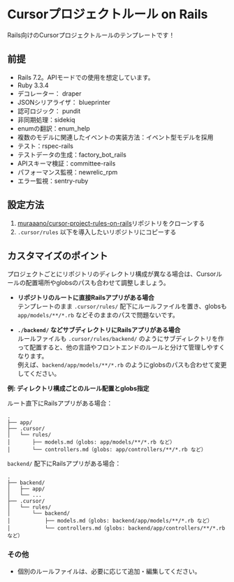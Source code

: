 # Cursorプロジェクトルール on Rails

Rails向けのCursorプロジェクトルールのテンプレートです！

## 前提

- Rails 7.2。APIモードでの使用を想定しています。
- Ruby 3.3.4
- デコレーター： draper
- JSONシリアライザ： blueprinter
- 認可ロジック： pundit
- 非同期処理：sidekiq
- enumの翻訳：enum_help
- 複数のモデルに関連したイベントの実装方法：イベント型モデルを採用
- テスト：rspec-rails
- テストデータの生成：factory_bot_rails
- APIスキーマ検証：committee-rails
- パフォーマンス監視：newrelic_rpm
- エラー監視：sentry-ruby

## 設定方法

1. [muraaano/cursor-project-rules-on-rails](https://github.com/muraaano/cursor-project-rules-on-rails)リポジトリをクローンする
2. `.cursor/rules` 以下を導入したいリポジトリにコピーする

## カスタマイズのポイント

プロジェクトごとにリポジトリのディレクトリ構成が異なる場合は、Cursorルールの配置場所やglobsのパスも合わせて調整しましょう。

- **リポジトリのルートに直接Railsアプリがある場合**  
  テンプレートのまま `.cursor/rules/` 配下にルールファイルを置き、globsも `app/models/**/*.rb` などそのままのパスで問題ないです。

- **`./backend/` などサブディレクトリにRailsアプリがある場合**  
  ルールファイルも `.cursor/rules/backend/` のようにサブディレクトリを作って配置すると、他の言語やフロントエンドのルールと分けて管理しやすくなります。  
  例えば、`backend/app/models/**/*.rb` のようにglobsのパスも合わせて変更してください。

**例: ディレクトリ構成ごとのルール配置とglobs指定**

ルート直下にRailsアプリがある場合：
```
.
├── app/
├── .cursor/
│   └── rules/
│       ├── models.md（globs: app/models/**/*.rb など）
│       └── controllers.md（globs: app/controllers/**/*.rb など）
```

`backend/` 配下にRailsアプリがある場合：
```
.
├── backend/
│   ├── app/
│   └── ...
├── .cursor/
│   └── rules/
│       └── backend/
│           ├── models.md（globs: backend/app/models/**/*.rb など）
│           └── controllers.md（globs: backend/app/controllers/**/*.rb など）
```

### その他

- 個別のルールファイルは、必要に応じて追加・編集してください。
